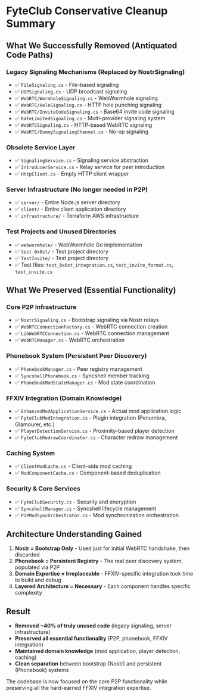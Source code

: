 # FyteClub Conservative Cleanup Summary

## What We Successfully Removed (Antiquated Code Paths)

### Legacy Signaling Mechanisms (Replaced by NostrSignaling)
- ✅ `FileSignaling.cs` - File-based signaling
- ✅ `UDPSignaling.cs` - UDP broadcast signaling  
- ✅ `WebRTC/WormholeSignaling.cs` - WebWormhole signaling
- ✅ `WebRTC/HoleSignaling.cs` - HTTP hole punching signaling
- ✅ `WebRTC/InviteCodeSignaling.cs` - Base64 invite code signaling
- ✅ `RateLimitedSignaling.cs` - Multi-provider signaling system
- ✅ `WebRTCSignaling.cs` - HTTP-based WebRTC signaling
- ✅ `WebRTC/DummySignalingChannel.cs` - No-op signaling

### Obsolete Service Layer
- ✅ `SignalingService.cs` - Signaling service abstraction
- ✅ `IntroducerService.cs` - Relay service for peer introduction
- ✅ `HttpClient.cs` - Empty HTTP client wrapper

### Server Infrastructure (No longer needed in P2P)
- ✅ `server/` - Entire Node.js server directory
- ✅ `client/` - Entire client application directory  
- ✅ `infrastructure/` - Terraform AWS infrastructure

### Test Projects and Unused Directories
- ✅ `webwormhole/` - WebWormhole Go implementation
- ✅ `test-0x0st/` - Test project directory
- ✅ `TestInvite/` - Test project directory
- ✅ Test files: `test_0x0st_integration.cs`, `test_invite_format.cs`, `test_invite.cs`

## What We Preserved (Essential Functionality)

### Core P2P Infrastructure
- ✅ `NostrSignaling.cs` - Bootstrap signaling via Nostr relays
- ✅ `WebRTCConnectionFactory.cs` - WebRTC connection creation
- ✅ `LibWebRTCConnection.cs` - WebRTC connection management
- ✅ `WebRTCManager.cs` - WebRTC orchestration

### Phonebook System (Persistent Peer Discovery)
- ✅ `PhonebookManager.cs` - Peer registry management
- ✅ `SyncshellPhonebook.cs` - Syncshell member tracking
- ✅ `PhonebookModStateManager.cs` - Mod state coordination

### FFXIV Integration (Domain Knowledge)
- ✅ `EnhancedModApplicationService.cs` - Actual mod application logic
- ✅ `FyteClubModIntegration.cs` - Plugin integration (Penumbra, Glamourer, etc.)
- ✅ `PlayerDetectionService.cs` - Proximity-based player detection
- ✅ `FyteClubRedrawCoordinator.cs` - Character redraw management

### Caching System
- ✅ `ClientModCache.cs` - Client-side mod caching
- ✅ `ModComponentCache.cs` - Component-based deduplication

### Security & Core Services
- ✅ `FyteClubSecurity.cs` - Security and encryption
- ✅ `SyncshellManager.cs` - Syncshell lifecycle management
- ✅ `P2PModSyncOrchestrator.cs` - Mod synchronization orchestration

## Architecture Understanding Gained

1. **Nostr = Bootstrap Only** - Used just for initial WebRTC handshake, then discarded
2. **Phonebook = Persistent Registry** - The real peer discovery system, populated via P2P
3. **Domain Expertise = Irreplaceable** - FFXIV-specific integration took time to build and debug
4. **Layered Architecture = Necessary** - Each component handles specific complexity

## Result

- **Removed ~40% of truly unused code** (legacy signaling, server infrastructure)
- **Preserved all essential functionality** (P2P, phonebook, FFXIV integration)
- **Maintained domain knowledge** (mod application, player detection, caching)
- **Clean separation** between bootstrap (Nostr) and persistent (Phonebook) systems

The codebase is now focused on the core P2P functionality while preserving all the hard-earned FFXIV integration expertise.